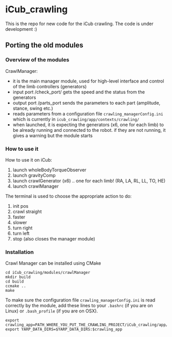 # iCub_crawling

This is the repo for new code for the iCub crawling. The code is under development :)



## Porting the old modules

### Overview of the modules

CrawlManager:

- it is the main manager module, used for high-level interface and control of the limb controllers (generators)
- input port /check_port/ gets the speed and the status from the generators
- output port /parts_port sends the parameters to each part (amplitude, stance, swing etc.)
- reads parameters from a configuration file `crawling_managerConfig.ini` which is currently in `icub_crawling/app/contexts/crawling/` 
- when launched, it is expecting the generators (x6, one for each limb) to be already running and connected to the robot. if they are not running, it gives a warning but the module starts


### How to use it

How to use it on iCub:

1) launch wholeBodyTorqueObserver
2) launch gravityComp
3) launch crawlGenerator (x6) .. one for each limb! (RA, LA, RL, LL, TO, HE)
4) launch crawlManager

The terminal is used to choose the appropriate action to do:

1) init pos
2) crawl straight
3) faster
4) slower
5) turn right
6) turn left
9) stop (also closes the manager module)


### Installation

Crawl Manager can be installed using CMake

~~~
cd iCub_crawling/modules/crawlManager
mkdir build
cd build
ccmake .. 
make
~~~

To make sure the configuration file `crawling_managerConfig.ini` is read correctly by the module, add these lines to your `.bashrc` (if you are on Linux) or `.bash_profile` (if you are on OSX).

~~~
export crawling_app=PATH_WHERE_YOU_PUT_THE_CRAWLING_PROJECT/iCub_crawling/app/
export YARP_DATA_DIRS=$YARP_DATA_DIRS:$crawling_app
~~~



